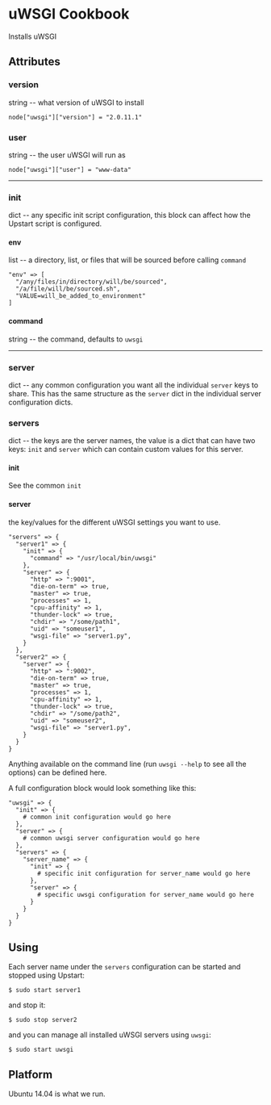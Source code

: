 # uWSGI Cookbook

Installs uWSGI


## Attributes


### version

string -- what version of uWSGI to install

    node["uwsgi"]["version"] = "2.0.11.1"


### user

string -- the user uWSGI will run as

    node["uwsgi"]["user"] = "www-data"


-------------------------------------------------------------------------------

### init

dict -- any specific init script configuration, this block can affect how the Upstart script is configured.


#### env

list -- a directory, list, or files that will be sourced before calling `command`

    "env" => [
      "/any/files/in/directory/will/be/sourced",
      "/a/file/will/be/sourced.sh",
      "VALUE=will_be_added_to_environment"
    ]


#### command

string -- the command, defaults to `uwsgi`


-------------------------------------------------------------------------------

### server

dict -- any common configuration you want all the individual `server` keys to share. This has the same structure as the `server` dict in the individual server configuration dicts.


### servers

dict -- the keys are the server names, the value is a dict that can have two keys: `init` and `server` which can contain custom values for this server.

#### init

See the common `init`

#### server

the key/values for the different uWSGI settings you want to use.

    "servers" => {
      "server1" => {
        "init" => {
          "command" => "/usr/local/bin/uwsgi"
        },
        "server" => {
          "http" => ":9001",
          "die-on-term" => true,
          "master" => true,
          "processes" => 1,
          "cpu-affinity" => 1,
          "thunder-lock" => true,
          "chdir" => "/some/path1",
          "uid" => "someuser1",
          "wsgi-file" => "server1.py",
        }
      },
      "server2" => {
        "server" => {
          "http" => ":9002",
          "die-on-term" => true,
          "master" => true,
          "processes" => 1,
          "cpu-affinity" => 1,
          "thunder-lock" => true,
          "chdir" => "/some/path2",
          "uid" => "someuser2",
          "wsgi-file" => "server1.py",
        }
      }
    }

Anything available on the command line (run `uwsgi --help` to see all the options) can be defined here.

A full configuration block would look something like this:

    "uwsgi" => {
      "init" => {
        # common init configuration would go here
      },
      "server" => {
        # common uwsgi server configuration would go here
      },
      "servers" => {
        "server_name" => {
          "init" => {
            # specific init configuration for server_name would go here
          },
          "server" => {
            # specific uwsgi configuration for server_name would go here
          }
        }
      }
    }


## Using 

Each server name under the `servers` configuration can be started and stopped using Upstart:

    $ sudo start server1

and stop it:

    $ sudo stop server2

and you can manage all installed uWSGI servers using `uwsgi`:

    $ sudo start uwsgi


## Platform

Ubuntu 14.04 is what we run.

